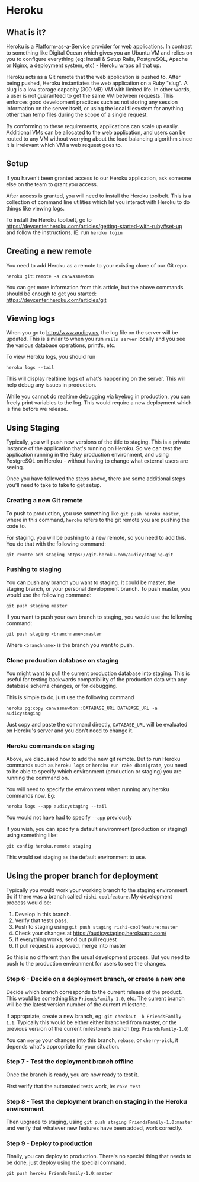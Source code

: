 # Heroku

## What is it?

Heroku is a Platform-as-a-Service provider for web applications.  In contrast to something like Digital Ocean which gives you an Ubuntu VM and relies on you to configure everything (eg: Install & Setup Rails, PostgreSQL, Apache or Nginx, a deployment system, etc) - Heroku wraps all that up.

Heroku acts as a Git remote that the web application is pushed to.  After being pushed, Heroku instantiates the web application on a Ruby "slug".  A slug is a low storage capacity (300 MB) VM with limited life.  In other words, a user is not guaranteed to get the same VM between requests.  This enforces good development practices such as not storing any session information on the server itself, or using the local filesystem for anything other than temp files during the scope of a single request.

By conforming to these requirements, applications can scale up easily.  Additional VMs can be allocated to the web application, and users can be routed to any VM without worrying about the load balancing algorithm since it is irrelevant which VM a web request goes to.

## Setup

If you haven't been granted access to our Heroku application, ask someone else on the team to grant you access.

After access is granted, you will need to install the Heroku toolbelt.  This is a collection of command line utilities which let you interact with Heroku to do things like viewing logs.

To install the Heroku toolbelt, go to https://devcenter.heroku.com/articles/getting-started-with-ruby#set-up and follow the instructions.  IE: run ```heroku login```

## Creating a new remote

You need to add Heroku as a remote to your existing clone of our Git repo.

```
heroku git:remote -a canvasnewton
```

You can get more information from this article, but the above commands should be enough to get you started: https://devcenter.heroku.com/articles/git

## Viewing logs

When you go to http://www.audicy.us, the log file on the server will be updated.  This is similar to when you run ```rails server``` locally and you see the various database operations, printfs, etc.

To view Heroku logs, you should run

```
heroku logs --tail
```

This will display realtime logs of what's happening on the server.  This will help debug any issues in production.

While you cannot do realtime debugging via byebug in production, you can freely print variables to the log.  This would require a new deployment which is fine before we release.

## Using Staging

Typically, you will push new versions of the title to staging.  This is a private instance of the application that's running on Heroku.  So we can test the application running in the Ruby production environment, and using PostgreSQL on Heroku - without having to change what external users are seeing.

Once you have followed the steps above, there are some additional steps you'll need to take to take to get setup.

### Creating a new Git remote
To push to production, you use something like ```git push heroku master```, where in this command, ```heroku``` refers to the git remote you are pushing the code to.

For staging, you will be pushing to a new remote, so you need to add this.  You do that with the following command:

```
git remote add staging https://git.heroku.com/audicystaging.git
```

### Pushing to staging
You can push any branch you want to staging.  It could be master, the staging branch, or your personal development branch.  To push master, you would use the following command:

```
git push staging master
```

If you want to push your own branch to staging, you would use the following command:

```
git push staging <branchname>:master
```

Where ```<branchname>``` is the branch you want to push.

### Clone production database on staging
You might want to pull the current production database into staging.  This is useful for testing backwards compatibility of the production data with any database schema changes, or for debugging.

This is simple to do, just use the following command

```heroku pg:copy canvasnewton::DATABASE_URL DATABASE_URL -a audicystaging```

Just copy and paste the command directly, ```DATABASE_URL``` will be evaluated on Heroku's server and you don't need to change it.

### Heroku commands on staging
Above, we discussed how to add the new git remote.  But to run Heroku commands such as ```heroku logs``` or ```heroku run rake db:migrate```, you need to be able to specify which environment (production or staging) you are running the command on.

You will need to specify the environment when running any heroku commands now.  Eg:

```
heroku logs --app audicystaging --tail
```

You would not have had to specify ```--app``` previously

If you wish, you can specify a default environment (production or staging) using something like:

```
git config heroku.remote staging
```

This would set staging as the default environment to use.

## Using the proper branch for deployment

Typically you would work your working branch to the staging environment.  So if there was a branch called ```rishi-coolfeature```.  My development process would be:

1. Develop in this branch.
2. Verify that tests pass.
3. Push to staging using ```git push staging rishi-coolfeature:master```
4. Check your changes at https://audicystaging.herokuapp.com/
5. If everything works, send out pull request
6. If pull request is approved, merge into master

So this is no different than the usual development process.  But you need to push to the production environment for users to see the changes.

### Step 6 - Decide on a deployment branch, or create a new one
Decide which branch corresponds to the current release of the product.  This would be something like ```FriendsFamily-1.0```, etc.  The current branch will be the latest version number of the current milestone.

If appropriate, create a new branch, eg: ```git checkout -b FriendsFamily-1.1```.  Typically this would be either either branched from master, or the previous version of the current milestone's branch (eg: ```FriendsFamily-1.0```)

You can ```merge``` your changes into this branch, ```rebase```, or ```cherry-pick```, it depends what's appropriate for your situation.


### Step 7 - Test the deployment branch offline
Once the branch is ready, you are now ready to test it.

First verify that the automated tests work, ie: ```rake test```

### Step 8 - Test the deployment branch on staging in the Heroku environment
Then upgrade to staging, using ```git push staging FriendsFamily-1.0:master``` and verify that whatever new features have been added, work correctly.

### Step 9 - Deploy to production
Finally, you can deploy to production.  There's no special thing that needs to be done, just deploy using the special command.

```git push heroku FriendsFamily-1.0:master```
